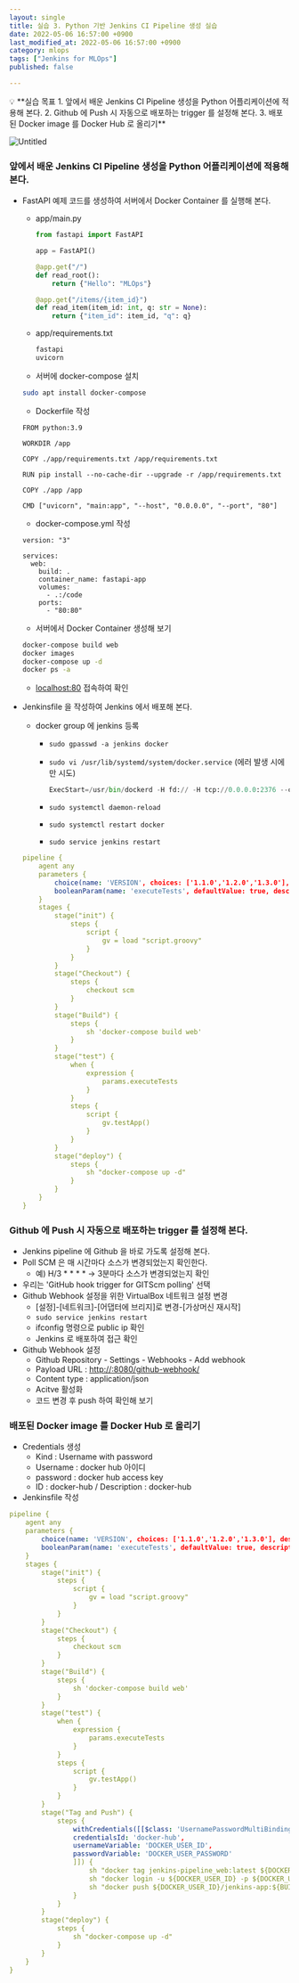 ```yaml
---
layout: single
title: 실습 3. Python 기반 Jenkins CI Pipeline 생성 실습
date: 2022-05-06 16:57:00 +0900
last_modified_at: 2022-05-06 16:57:00 +0900
category: mlops
tags: ["Jenkins for MLOps"]
published: false

---
```


<aside>
💡 **실습 목표
1. 앞에서 배운 Jenkins CI Pipeline 생성을 Python 어플리케이션에 적용해 본다.
2. Github 에 Push 시 자동으로 배포하는 trigger 를 설정해 본다.
3. 배포된 Docker image 를 Docker Hub 로 올리기**

</aside>

<!-- ![Untitled](https://s3-us-west-2.amazonaws.com/secure.notion-static.com/3bc9519e-153e-4a4f-b5d2-3b4a9d035bd7/Untitled.png) -->
![Untitled](/assets/img/mlops_jenkins3_1.png)

### **앞에서 배운 Jenkins CI Pipeline 생성을 Python 어플리케이션에 적용해 본다.**

- FastAPI 예제 코드를 생성하여 서버에서 Docker Container 를 실행해 본다.
    - app/main.py
        
        ```python
        from fastapi import FastAPI
        
        app = FastAPI()
        
        @app.get("/")
        def read_root():
            return {"Hello": "MLOps"}
        
        @app.get("/items/{item_id}")
        def read_item(item_id: int, q: str = None):
            return {"item_id": item_id, "q": q}
        ```
        
    - app/requirements.txt
        
        ```python
        fastapi
        uvicorn
        ```
        
    - 서버에 docker-compose 설치
    
    ```bash
    sudo apt install docker-compose
    ```
    
    - Dockerfile 작성
    
    ```docker
    FROM python:3.9
    
    WORKDIR /app
    
    COPY ./app/requirements.txt /app/requirements.txt
    
    RUN pip install --no-cache-dir --upgrade -r /app/requirements.txt
    
    COPY ./app /app
    
    CMD ["uvicorn", "main:app", "--host", "0.0.0.0", "--port", "80"]
    ```
    
    - docker-compose.yml 작성
    
    ```docker
    version: "3"
    
    services:
      web:
        build: .
        container_name: fastapi-app
        volumes:
          - .:/code
        ports:
          - "80:80"
    ```
    
    - 서버에서 Docker Container 생성해 보기
    
    ```bash
    docker-compose build web
    docker images
    docker-compose up -d
    docker ps -a
    ```
    
    - [localhost:80](http://localhost:80) 접속하여 확인
- Jenkinsfile 을 작성하여 Jenkins 에서 배포해 본다.
    - docker group 에 jenkins 등록
        - `sudo gpasswd -a jenkins docker`
        - `sudo vi /usr/lib/systemd/system/docker.service` (에러 발생 시에만 시도)
            
            ```python
            ExecStart=/usr/bin/dockerd -H fd:// -H tcp://0.0.0.0:2376 --containerd=/run/containerd/containerd.sock
            ```
            
        - `sudo systemctl daemon-reload`
        - `sudo systemctl restart docker`
        - `sudo service jenkins restart`
    
    ```yaml
    pipeline {
    	agent any
    	parameters {
    		choice(name: 'VERSION', choices: ['1.1.0','1.2.0','1.3.0'], description: '')
    		booleanParam(name: 'executeTests', defaultValue: true, description: '')
    	}
    	stages {
    		stage("init") {
    			steps {
    				script {
    					gv = load "script.groovy"
    				}
    			}
    		}
    		stage("Checkout") {
    			steps {
    				checkout scm
    			}
    		}
    		stage("Build") {
    			steps {
    				sh 'docker-compose build web'
    			}
    		}
    		stage("test") {
    			when {
    				expression {
    					params.executeTests
    				}
    			}
    			steps {
    				script {
    					gv.testApp()
    				}
    			}
    		}
    		stage("deploy") {
    			steps {
    				sh "docker-compose up -d"
    			}
    		}
    	}
    }
    ```
    

### **Github 에 Push 시 자동으로 배포하는 trigger 를 설정해 본다.**

- Jenkins pipeline 에 Github 을 바로 가도록 설정해 본다.
- Poll SCM 은 매 시간마다 소스가 변경되었는지 확인한다.
    - 예) H/3 * * * * → 3분마다 소스가 변경되었는지 확인
- 우리는 'GitHub hook trigger for GITScm polling' 선택
- Github Webhook 설정을 위한 VirtualBox  네트워크 설정 변경
    - [설정]-[네트워크]-[어댑터에 브리지]로 변경-[가상머신 재시작]
    - `sudo service jenkins restart`
    - ifconfig 명령으로 public ip 확인
    - Jenkins 로 배포하여 접근 확인
- Github Webhook 설정
    - Github Repository - Settings - Webhooks - Add webhook
    - Payload URL : [http://<VirtualBox Public IP>:8080/github-webhook/](http://114.203.232.71:8080/github-webhook/)
    - Content type : application/json
    - Acitve 활성화
    - 코드 변경 후 push 하여 확인해 보기

### **배포된 Docker image 를 Docker Hub 로 올리기**

- Credentials 생성
    - Kind : Username with password
    - Username : docker hub 아이디
    - password : docker hub access key
    - ID : docker-hub / Description : docker-hub
- Jenkinsfile 작성

```yaml
pipeline {
	agent any
	parameters {
		choice(name: 'VERSION', choices: ['1.1.0','1.2.0','1.3.0'], description: '')
		booleanParam(name: 'executeTests', defaultValue: true, description: '')
	}
	stages {
		stage("init") {
			steps {
				script {
					gv = load "script.groovy"
				}
			}
		}
		stage("Checkout") {
			steps {
				checkout scm
			}
		}
		stage("Build") {
			steps {
				sh 'docker-compose build web'
			}
		}
		stage("test") {
			when {
				expression {
					params.executeTests
				}
			}
			steps {
				script {
					gv.testApp()
				}
			}
		}
		stage("Tag and Push") {
			steps {
				withCredentials([[$class: 'UsernamePasswordMultiBinding',
				credentialsId: 'docker-hub', 
				usernameVariable: 'DOCKER_USER_ID', 
				passwordVariable: 'DOCKER_USER_PASSWORD'
				]]) {
					sh "docker tag jenkins-pipeline_web:latest ${DOCKER_USER_ID}/jenkins-app:${BUILD_NUMBER}"
					sh "docker login -u ${DOCKER_USER_ID} -p ${DOCKER_USER_PASSWORD}"
					sh "docker push ${DOCKER_USER_ID}/jenkins-app:${BUILD_NUMBER}"
				}
			}
		}
		stage("deploy") {
			steps {
				sh "docker-compose up -d"
			}
		}
	}
}
```